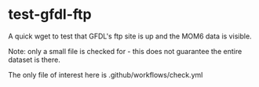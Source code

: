 # test-gfdl-ftp

A quick wget to test that GFDL's ftp site is up and the MOM6 data is visible.

Note: only a small file is checked for - this does not guarantee the entire dataset is there.

The only file of interest here is .github/workflows/check.yml
